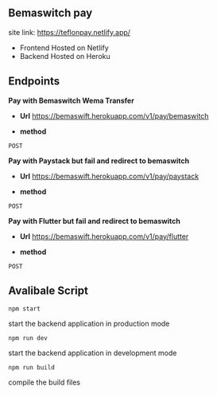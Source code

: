 ## Bemaswitch pay
site link: https://teflonpay.netlify.app/
 
* Frontend Hosted on Netlify
* Backend Hosted on Heroku

## Endpoints

 **Pay with Bemaswitch Wema Transfer**
* **Url**
https://bemaswift.herokuapp.com/v1/pay/bemaswitch

* **method**

`POST`

**Pay with Paystack but fail and redirect to bemaswitch**

* **Url**
https://bemaswift.herokuapp.com/v1/pay/paystack

* **method**

`POST`

**Pay with Flutter but fail and redirect to bemaswitch**

* **Url**
https://bemaswift.herokuapp.com/v1/pay/flutter

* **method**

`POST`




## Avalibale Script



`npm start`

start the backend application in production mode

`npm run dev`

start the backend application in development mode

`npm run build`

compile the build files
